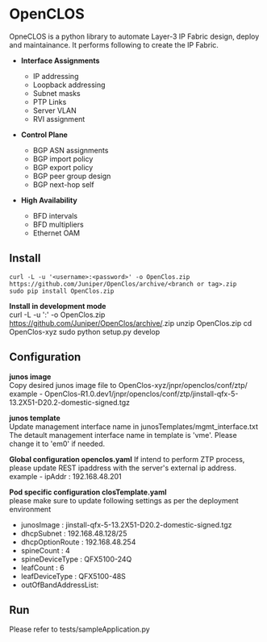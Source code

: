 OpenCLOS
========
OpneCLOS is a python library to automate Layer-3 IP Fabric design, deploy and maintainance. It performs following to create the IP Fabric.

* **Interface Assignments**
  * IP addressing
  * Loopback addressing
  * Subnet masks
  * PTP Links
  * Server VLAN
  * RVI assignment

* **Control Plane**
  * BGP ASN assignments
  * BGP import policy
  * BGP export policy
  * BGP peer group design
  * BGP next-hop self

* **High Availability**
  * BFD intervals
  * BFD multipliers
  * Ethernet OAM


Install
-------

    curl -L -u '<username>:<password>' -o OpenClos.zip https://github.com/Juniper/OpenClos/archive/<branch or tag>.zip
    sudo pip install OpenClos.zip


**Install in development mode**  
    curl -L -u '<username>:<password>' -o OpenClos.zip https://github.com/Juniper/OpenClos/archive/<branch or tag>.zip 
    unzip OpenClos.zip
    cd OpenClos-xyz
    sudo python setup.py develop


Configuration
-------------
**junos image**  
Copy desired junos image file to OpenClos-xyz/jnpr/openclos/conf/ztp/
example - OpenClos-R1.0.dev1/jnpr/openclos/conf/ztp/jinstall-qfx-5-13.2X51-D20.2-domestic-signed.tgz

**junos template**  
Update management interface name in junosTemplates/mgmt_interface.txt
The detault management interface name in template is 'vme'. Please change it to 'em0' if needed. 

**Global configuration openclos.yaml** 
If intend to perform ZTP process, please update REST ipaddress with the server's external ip address.
example - ipAddr : 192.168.48.201

**Pod specific configuration closTemplate.yaml**  
please make sure to update following settings as per the deployment environment

* junosImage : jinstall-qfx-5-13.2X51-D20.2-domestic-signed.tgz
* dhcpSubnet : 192.168.48.128/25
* dhcpOptionRoute : 192.168.48.254
* spineCount : 4
* spineDeviceType : QFX5100-24Q
* leafCount : 6
* leafDeviceType : QFX5100-48S
* outOfBandAddressList: 


Run
---
Please refer to tests/sampleApplication.py
